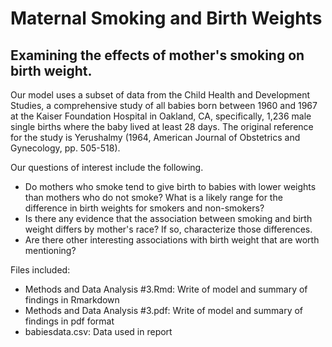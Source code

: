 # Maternal Smoking and Birth Weights
## Examining the effects of mother's smoking on birth weight.

Our model uses a subset of data from the Child Health and Development Studies, a comprehensive study of all babies born between 1960 and 1967 at the Kaiser Foundation Hospital in Oakland, CA, specifically, 1,236 male single births where the baby lived at least 28 days. The original reference for the study is Yerushalmy (1964, American Journal of Obstetrics and Gynecology, pp. 505-518).

Our questions of interest include the following.
* Do mothers who smoke tend to give birth to babies with lower weights than mothers who do not smoke? What is a likely range for the difference in birth weights for smokers and non-smokers?
* Is there any evidence that the association between smoking and birth weight differs by mother's race? If so, characterize those differences.
* Are there other interesting associations with birth weight that are worth mentioning?

Files included:
* Methods and Data Analysis #3.Rmd: Write of model and summary of findings in Rmarkdown
* Methods and Data Analysis #3.pdf: Write of model and summary of findings in pdf format
* babiesdata.csv: Data used in report
